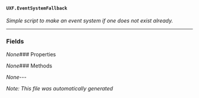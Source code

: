 #### `UXF.EventSystemFallback`
*Simple script to make an event system if one does not exist already.*
---
### Fields
*None*### Properties
*None*### Methods
*None*---
*Note: This file was automatically generated*

